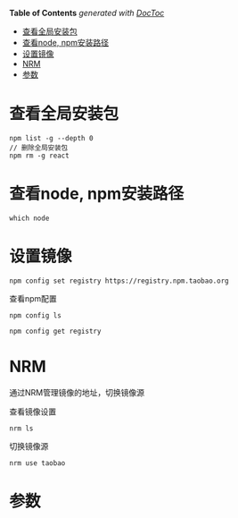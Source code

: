 <!-- START doctoc generated TOC please keep comment here to allow auto update -->
<!-- DON'T EDIT THIS SECTION, INSTEAD RE-RUN doctoc TO UPDATE -->
**Table of Contents**  *generated with [DocToc](https://github.com/thlorenz/doctoc)*

- [查看全局安装包](#%E6%9F%A5%E7%9C%8B%E5%85%A8%E5%B1%80%E5%AE%89%E8%A3%85%E5%8C%85)
- [查看node, npm安装路径](#%E6%9F%A5%E7%9C%8Bnode-npm%E5%AE%89%E8%A3%85%E8%B7%AF%E5%BE%84)
- [设置镜像](#%E8%AE%BE%E7%BD%AE%E9%95%9C%E5%83%8F)
- [NRM](#nrm)
- [参数](#%E5%8F%82%E6%95%B0)

<!-- END doctoc generated TOC please keep comment here to allow auto update -->


# 查看全局安装包

```
npm list -g --depth 0
// 删除全局安装包
npm rm -g react
```
# 查看node, npm安装路径
```
which node
````
# 设置镜像
```
npm config set registry https://registry.npm.taobao.org
```

查看npm配置
```
npm config ls

npm config get registry
```

# NRM
通过NRM管理镜像的地址，切换镜像源

查看镜像设置
```
nrm ls
```

切换镜像源
```
nrm use taobao
```

# 参数